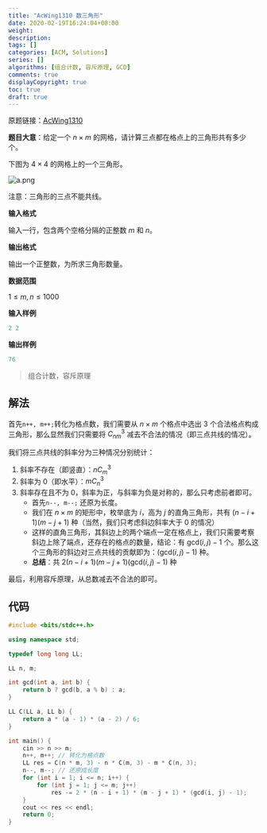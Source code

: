 ```yaml
---
title: "AcWing1310 数三角形"
date: 2020-02-19T16:24:04+08:00
weight: 
description:
tags: []
categories: [ACM, Solutions]
series: []
algorithms: [组合计数, 容斥原理, GCD]
comments: true
displayCopyright: true
toc: true
draft: true
---
```


原题链接：[AcWing1310](https://www.acwing.com/problem/content/1312/)

**题目大意**：给定一个 $n×m$ 的网格，请计算三点都在格点上的三角形共有多少个。

下图为 $4×4$ 的网格上的一个三角形。

![a.png](https://cdn.acwing.com/media/article/image/2020/01/02/19_b54c022e2d-a.png)

注意：三角形的三点不能共线。

<!--more-->

**输入格式**

输入一行，包含两个空格分隔的正整数 $m$ 和 $n$。

**输出格式**

输出一个正整数，为所求三角形数量。

**数据范围**

$1≤m,n≤1000$

**输入样例**

```cpp
2 2
```

**输出样例**

```cpp
76
```

> 组合计数，容斥原理

## 解法

首先`n++, m++;`转化为格点数，我们需要从 $n \times m$ 个格点中选出 $3$ 个合法格点构成三角形，那么显然我们只需要将 $C_{nm}^3$ 减去不合法的情况（即三点共线的情况）。

我们将三点共线的斜率分为三种情况分别统计：

1. 斜率不存在（即竖直）：$nC_m^3$
2. 斜率为 $0$（即水平）：$mC_n^3$
3. 斜率存在且不为 $0$，斜率为正，与斜率为负是对称的，那么只考虑前者即可。
    + 首先`n--, m--;` 还原为长度。
    + 我们在 $n \times m$ 的矩形中，枚举底为 $i$，高为 $j$ 的直角三角形，共有 $(n-i+1)(m-j+1)$ 种（当然，我们只考虑斜边斜率大于 $0$ 的情况）
    + 这样的直角三角形，其斜边上的两个端点一定在格点上，我们只需要考察斜边上除了端点，还存在的格点的数量，结论：有 $\mathrm{gcd}(i,j)-1$ 个。那么这个三角形的斜边对三点共线的贡献即为：$(\mathrm{gcd}(i,j)-1)$ 种。
    + **总结**：共 $2(n-i+1)(m-j+1)(\mathrm{gcd}(i,j)-1)$ 种

最后，利用容斥原理，从总数减去不合法的即可。

## 代码

```cpp
#include <bits/stdc++.h>

using namespace std;

typedef long long LL;

LL n, m;

int gcd(int a, int b) {
    return b ? gcd(b, a % b) : a;
}

LL C(LL a, LL b) {
    return a * (a - 1) * (a - 2) / 6;
}

int main() {
    cin >> n >> m;
    n++, m++; // 转化为格点数
    LL res = C(n * m, 3) - n * C(m, 3) - m * C(n, 3);
    n--, m--; // 还原成长度
    for (int i = 1; i <= n; i++) {
        for (int j = 1; j <= m; j++)
            res -= 2 * (n - i + 1) * (m - j + 1) * (gcd(i, j) - 1);
    }
    cout << res << endl;
    return 0;
}
```

